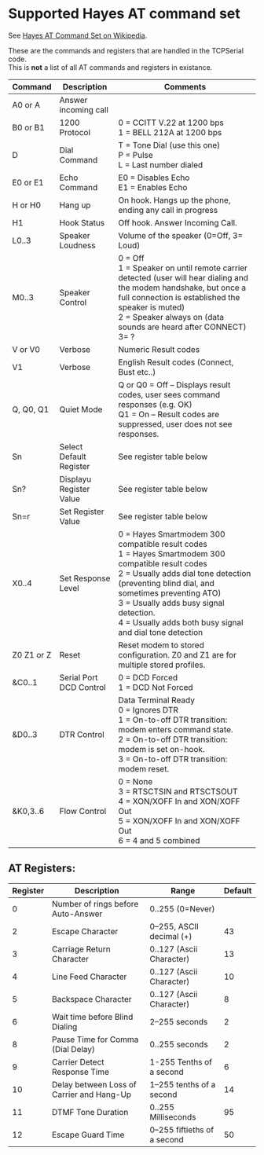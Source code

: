 # Supported Hayes AT command set
See [Hayes AT Command Set on Wikipedia](https://en.wikipedia.org/wiki/Hayes_AT_command_set).

These are the commands and registers that are handled in the TCPSerial code.  
This is **not** a list of all AT commands and registers in existance.


| Command    | Description             | Comments                                                                                                                                                                                                                                                                                                           |
|------------|-------------------------|--------------------------------------------------------------------------------------------------------------------------------------------------------------------------------------------------------------------------------------------------------------------------------------------------------------------|
| A0 or A    | Answer incoming call    |                                                                                                                                                                                                                                                                                                                    |
| B0 or B1   | 1200 Protocol           | 0 = CCITT V.22 at 1200 bps <br/> 1 = BELL 212A at 1200 bps                                                                                                                                                                                                                                                         |
| D          | Dial Command            | T = Tone Dial (use this one) <br> P = Pulse <br> L = Last number dialed                                                                                                                                                                                                                                            |
| E0 or E1   | Echo Command            | E0 = Disables Echo <br> E1 = Enables Echo                                                                                                                                                                                                                                                                          
| H or H0    | Hang up                 | 	On hook. Hangs up the phone, ending any call in progress                                                                                                                                                                                                                                                          |
| H1         | Hook Status             | Off hook. Answer Incoming Call.                                                                                                                                                                                                                                                                                    |
| L0..3      | Speaker Loudness        | Volume of the speaker (0=Off, 3= Loud)                                                                                                                                                                                                                                                                             |
| M0..3      | Speaker Control         | 0 = Off <br> 1 = Speaker on until remote carrier detected (user will hear dialing and the modem handshake, but once a full connection is established the speaker is muted) <br> 2 = Speaker always on (data sounds are heard after CONNECT) <br> 3= ?                                                              |
| V or V0    | Verbose                 | Numeric Result codes                                                                                                                                                                                                                                                                                               |
| V1         | Verbose                 | English Result codes (Connect, Bust etc..)                                                                                                                                                                                                                                                                         
| Q, Q0, Q1  | Quiet Mode              | Q or Q0 = Off – Displays result codes, user sees command responses (e.g. OK) <br> Q1 = On – Result codes are suppressed, user does not see responses.                                                                                                                                                              |
| Sn         | Select Default Register | See register table below                                                                                                                                                                                                                                                                                           |
| Sn?        | Displayu Register Value | See register table below                                                                                                                                                                                                                                                                                           |
| Sn=r       | Set Register Value      | See register table below                                                                                                                                                                                                                                                                                           |
| X0..4      | Set Response Level      | 0 = Hayes Smartmodem 300 compatible result codes <br> 1 = Hayes Smartmodem 300 compatible result codes <br> 2 = Usually adds dial tone detection (preventing blind dial, and sometimes preventing ATO) <br> 3 = Usually adds busy signal detection. <br> 4 = Usually adds both busy signal and dial tone detection |
| Z0 Z1 or Z | Reset                   | Reset modem to stored configuration. Z0 and Z1 are for multiple stored profiles.                                                                                                                                                                                                                                   |
| &C0..1     | Serial Port DCD Control | 0 = DCD Forced <br> 1 = DCD Not Forced                                                                                                                                                                                                                                                                             | 
| &D0..3     | DTR Control             | Data Terminal Ready <br> 0 = Ignores DTR <br> 1 = On-to-off DTR transition: modem enters command state. <br> 2 = On-to-off DTR transition: modem is set on-hook. <br> 3 = On-to-off DTR transition: modem reset.                                                                                                   |
| &K0,3..6   | Flow Control            | 0 = None <br> 3 = RTSCTSIN and RTSCTSOUT <br> 4 = XON/XOFF In and XON/XOFF Out <br> 5 = XON/XOFF In and XON/XOFF Out <br> 6 = 4 and 5 combined                                                                                                                                                                     |
  
## AT Registers:
| Register | Description | Range | Default |
| -------- | ----------- | ----- |--------|
| 0 | Number of rings before Auto-Answer | 0..255 (0=Never) |        |
| 2 | Escape Character | 0–255, ASCII decimal (+) | 43     | 
| 3 | Carriage Return Character | 0..127 (Ascii Character) | 13     |
| 4 | Line Feed Character | 0..127 (Ascii Character) | 10     |
| 5 | Backspace Character | 0..127 (Ascii Character) | 8      |
| 6 | Wait time before Blind Dialing | 2–255 seconds | 2      |
| 8 | Pause Time for Comma (Dial Delay) | 0..255 seconds | 2      |
| 9 | Carrier Detect Response Time | 1-255 Tenths of a second | 6      |
| 10 | Delay between Loss of Carrier and Hang-Up | 1–255 tenths of a second | 14     |
| 11 | DTMF Tone Duration | 0..255 Milliseconds | 95     |
| 12 | Escape Guard Time | 0–255 fiftieths of a second | 50 |
